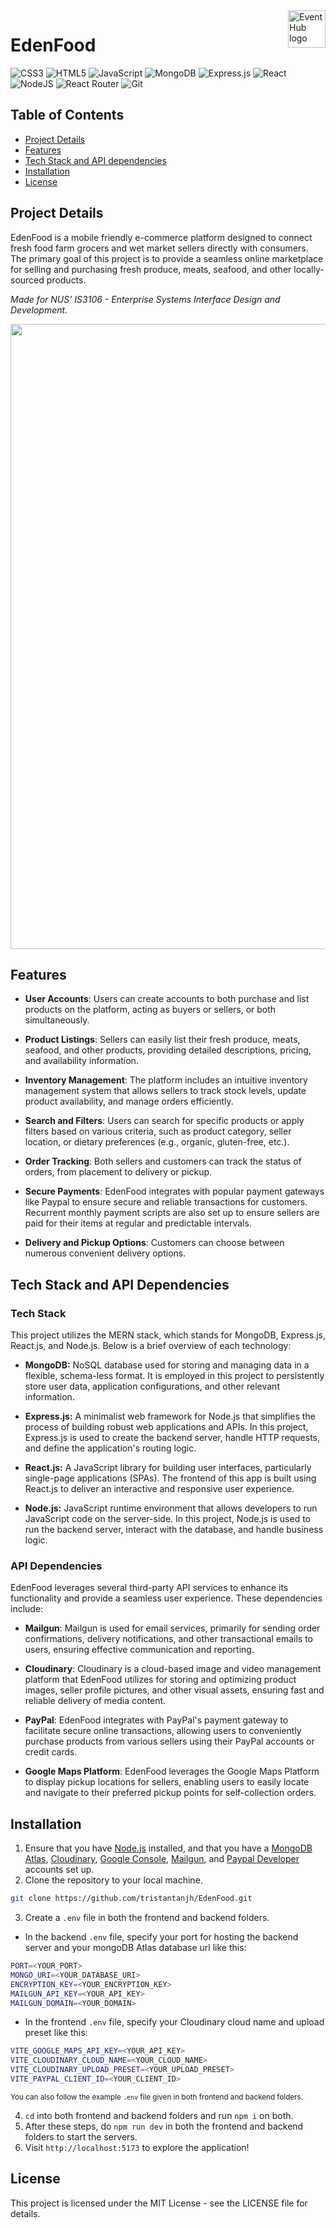 <img src="https://res.cloudinary.com/dhdnzfgm8/image/upload/v1708750197/Natural_Fresh_Food_Logo_uzq4gs.png" alt="EventHub logo" title="EventHub" align="right" height="60" />

# EdenFood <br/>
![CSS3](https://img.shields.io/badge/css3-%231572B6.svg?style=for-the-badge&logo=css3&logoColor=white) ![HTML5](https://img.shields.io/badge/html5-%23E34F26.svg?style=for-the-badge&logo=html5&logoColor=white)
![JavaScript](https://img.shields.io/badge/javascript-%23323330.svg?style=for-the-badge&logo=javascript&logoColor=%23F7DF1E) ![MongoDB](https://img.shields.io/badge/MongoDB-%234ea94b.svg?style=for-the-badge&logo=mongodb&logoColor=white) ![Express.js](https://img.shields.io/badge/express.js-%23404d59.svg?style=for-the-badge&logo=express&logoColor=%2361DAFB) ![React](https://img.shields.io/badge/react-%2320232a.svg?style=for-the-badge&logo=react&logoColor=%2361DAFB) ![NodeJS](https://img.shields.io/badge/node.js-6DA55F?style=for-the-badge&logo=node.js&logoColor=white) ![React Router](https://img.shields.io/badge/React_Router-CA4245?style=for-the-badge&logo=react-router&logoColor=white) ![Git](https://img.shields.io/badge/git-%23F05033.svg?style=for-the-badge&logo=git&logoColor=white)

## Table of Contents

- [Project Details](#project-details)
- [Features](#features)
- [Tech Stack and API dependencies](#tech-stack-and-api-dependencies)
- [Installation](#installation)
- [License](#license)

## Project Details

EdenFood is a mobile friendly e-commerce platform designed to connect fresh food farm grocers and wet market sellers directly with consumers. The primary goal of this project is to provide a seamless online marketplace for selling and purchasing fresh produce, meats, seafood, and other locally-sourced products.

_Made for NUS' IS3106 - Enterprise Systems Interface Design and Development._

<img src=https://github.com/tristantanjh/EdenFood/assets/99729861/30c23875-83d6-45d6-b9c7-aec0bf24bcb2 width=1000> <br />

## Features

- **User Accounts**: Users can create accounts to both purchase and list products on the platform, acting as buyers or sellers, or both simultaneously.
  
- **Product Listings**: Sellers can easily list their fresh produce, meats, seafood, and other products, providing detailed descriptions, pricing, and availability information.
  
- **Inventory Management**: The platform includes an intuitive inventory management system that allows sellers to track stock levels, update product availability, and manage orders efficiently.
  
- **Search and Filters**: Users can search for specific products or apply filters based on various criteria, such as product category, seller location, or dietary preferences (e.g., organic, gluten-free, etc.).
  
- **Order Tracking**: Both sellers and customers can track the status of orders, from placement to delivery or pickup.
  
- **Secure Payments**: EdenFood integrates with popular payment gateways like Paypal to ensure secure and reliable transactions for customers. Recurrent monthly payment scripts are also set up to ensure sellers are paid for their items at regular and predictable intervals.
  
- **Delivery and Pickup Options**: Customers can choose between numerous convenient delivery options.

## Tech Stack and API Dependencies

### Tech Stack
This project utilizes the MERN stack, which stands for MongoDB, Express.js, React.js, and Node.js. Below is a brief overview of each technology:

- **MongoDB:** NoSQL database used for storing and managing data in a flexible, schema-less format. It is employed in this project to persistently store user data, application configurations, and other relevant information.
  
- **Express.js:** A minimalist web framework for Node.js that simplifies the process of building robust web applications and APIs. In this project, Express.js is used to create the backend server, handle HTTP requests, and define the application's routing logic.
  
- **React.js:** A JavaScript library for building user interfaces, particularly single-page applications (SPAs). The frontend of this app is built using React.js to deliver an interactive and responsive user experience.
  
- **Node.js:** JavaScript runtime environment that allows developers to run JavaScript code on the server-side. In this project, Node.js is used to run the backend server, interact with the database, and handle business logic.

### API Dependencies

EdenFood leverages several third-party API services to enhance its functionality and provide a seamless user experience. These dependencies include:

- **Mailgun**: Mailgun is used for email services, primarily for sending order confirmations, delivery notifications, and other transactional emails to users, ensuring effective communication and reporting.
  
- **Cloudinary**: Cloudinary is a cloud-based image and video management platform that EdenFood utilizes for storing and optimizing product images, seller profile pictures, and other visual assets, ensuring fast and reliable delivery of media content.
  
- **PayPal**: EdenFood integrates with PayPal's payment gateway to facilitate secure online transactions, allowing users to conveniently purchase products from various sellers using their PayPal accounts or credit cards.
  
- **Google Maps Platform**: EdenFood leverages the Google Maps Platform to display pickup locations for sellers, enabling users to easily locate and navigate to their preferred pickup points for self-collection orders.

## Installation
1. Ensure that you have [Node.js](https://nodejs.org/en) installed, and that you have a [MongoDB Atlas](https://www.mongodb.com/atlas/database), [Cloudinary](https://cloudinary.com/), [Google Console](console.cloud.google.com/), [Mailgun](https://www.mailgun.com/), and [Paypal Developer](https://developer.paypal.com/home) accounts set up.
2.	Clone the repository to your local machine.
```bash
git clone https://github.com/tristantanjh/EdenFood.git
```
3.	Create a `.env` file in both the frontend and backend folders.
  - In the backend `.env` file, specify your port for hosting the backend server and your mongoDB Atlas database url like this:
```bash
PORT=<YOUR_PORT>
MONGO_URI=<YOUR_DATABASE_URI>
ENCRYPTION_KEY=<YOUR_ENCRYPTION_KEY> 
MAILGUN_API_KEY=<YOUR_API_KEY>
MAILGUN_DOMAIN=<YOUR_DOMAIN>
```
  - In the frontend `.env` file, specify your Cloudinary cloud name and upload preset like this:
```bash
VITE_GOOGLE_MAPS_API_KEY=<YOUR_API_KEY>
VITE_CLOUDINARY_CLOUD_NAME=<YOUR_CLOUD_NAME>
VITE_CLOUDINARY_UPLOAD_PRESET=<YOUR_UPLOAD_PRESET>
VITE_PAYPAL_CLIENT_ID=<YOUR_CLIENT_ID>
```
<sup>You can also follow the example `.env` file given in both frontend and backend folders.</sup>

4.	`cd` into both frontend and backend folders and run `npm i` on both.
5.	After these steps, do `npm run dev` in both the frontend and backend folders to start the servers.
6.   Visit `http://localhost:5173` to explore the application! 

## License
This project is licensed under the MIT License - see the LICENSE file for details.
